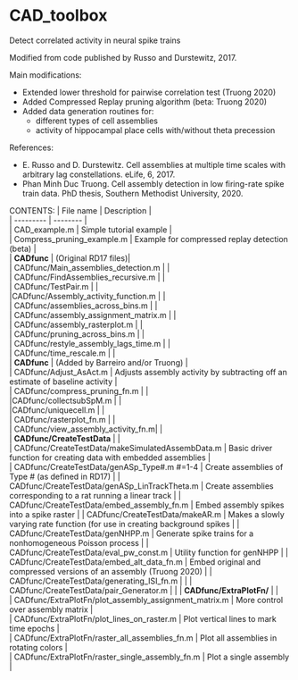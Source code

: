 # CAD_toolbox
Detect correlated activity in neural spike trains

Modified from code published by Russo and Durstewitz, 2017.

Main modifications:
  - Extended lower threshold for pairwise correlation test (Truong 2020)  
  - Added Compressed Replay pruning algorithm (beta: Truong 2020)    
  - Added data generation routines for:    
      - different types of cell assemblies        
      - activity of hippocampal place cells with/without theta precession  

References:  
  - E. Russo and D. Durstewitz. Cell assemblies at multiple time scales with arbitrary lag constellations. eLife, 6, 2017.   
  - Phan Minh Duc Truong. Cell assembly detection in low firing-rate spike train data. PhD thesis, Southern Methodist University, 2020.  
  
CONTENTS: 
| File name | Description |   
| --------- | -------- |   
| CAD_example.m | Simple tutorial example |   
| Compress_pruning_example.m | Example for compressed replay detection (beta) |    
| **CADfunc** | (Original RD17 files)|      
|  CADfunc/Main_assemblies_detection.m  | |  
 | CADfunc/FindAssemblies_recursive.m  | |  
 | CADfunc/TestPair.m  | |  
 |CADfunc/Assembly_activity_function.m  | |  
 | CADfunc/assemblies_across_bins.m  | |  
 | CADfunc/assembly_assignment_matrix.m  | |  
 |  CADfunc/assembly_rasterplot.m  | |  
 |  CADfunc/pruning_across_bins.m  | |  
 |  CADfunc/restyle_assembly_lags_time.m  | |  
 | CADfunc/time_rescale.m  | |   
 | **CADfunc** | (Added by Barreiro and/or Truong)  |  
 |  CADfunc/Adjust_AsAct.m  |   Adjusts assembly activity by subtracting off an estimate of baseline activity |  
 | CADfunc/compress_pruning_fn.m  | |  
  |CADfunc/collectsubSpM.m  | |  
  |CADfunc/uniquecell.m  | |  
 | CADfunc/rasterplot_fn.m  | |  
 |  CADfunc/view_assembly_activity_fn.m| |  
|  **CADfunc/CreateTestData** |  |  
| CADfunc/CreateTestData/makeSimulatedAssembData.m            |    Basic driver function for creating data with embedded assemblies  |  
| CADfunc/CreateTestData/genASp_Type#.m  #=1-4          |    Create assemblies of Type # (as defined in RD17) |
| CADfunc/CreateTestData/genASp_LinTrackTheta.m            |    Create assemblies corresponding to a rat running a linear track   |
| CADfunc/CreateTestData/embed_assembly_fn.m            |    Embed assembly spikes into a spike raster  |
| CADfunc/CreateTestData/makeAR.m            |     Makes a slowly varying rate function (for use in creating background spikes |
| CADfunc/CreateTestData/genNHPP.m            |     Generate spike trains for a nonhomogeneous Poisson process |
| CADfunc/CreateTestData/eval_pw_const.m            |     Utility function for genNHPP |
| CADfunc/CreateTestData/embed_alt_data_fn.m            |     Embed original and compressed versions of an assembly (Truong 2020)  |
| CADfunc/CreateTestData/generating_ISI_fn.m            |      |
| CADfunc/CreateTestData/pair_Generator.m            |      |
  | **CADfunc/ExtraPlotFn/** |  |  
  | CADfunc/ExtraPlotFn/plot_assembly_assignment_matrix.m     |    More control over assembly matrix  |   
  | CADfunc/ExtraPlotFn/plot_lines_on_raster.m                |    Plot vertical lines to mark time epochs |    
  | CADfunc/ExtraPlotFn/raster_all_assemblies_fn.m            |    Plot all assemblies in rotating colors  |  
  | CADfunc/ExtraPlotFn/raster_single_assembly_fn.m           |    Plot a single assembly |  



